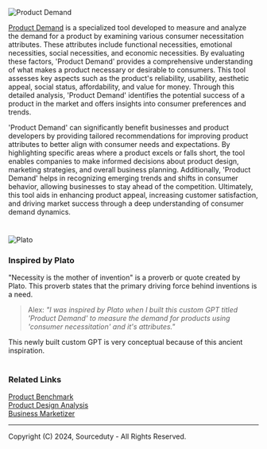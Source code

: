 ![Product Demand](https://github.com/sourceduty/Product_Demand/assets/123030236/4e285660-aa88-4ed0-b55f-a748b26d7ab8)

[Product Demand](https://chatgpt.com/g/g-d5kkMZSIk-product-demand) is a specialized tool developed to measure and analyze the demand for a product by examining various consumer necessitation attributes. These attributes include functional necessities, emotional necessities, social necessities, and economic necessities. By evaluating these factors, 'Product Demand' provides a comprehensive understanding of what makes a product necessary or desirable to consumers. This tool assesses key aspects such as the product's reliability, usability, aesthetic appeal, social status, affordability, and value for money. Through this detailed analysis, 'Product Demand' identifies the potential success of a product in the market and offers insights into consumer preferences and trends.

'Product Demand' can significantly benefit businesses and product developers by providing tailored recommendations for improving product attributes to better align with consumer needs and expectations. By highlighting specific areas where a product excels or falls short, the tool enables companies to make informed decisions about product design, marketing strategies, and overall business planning. Additionally, 'Product Demand' helps in recognizing emerging trends and shifts in consumer behavior, allowing businesses to stay ahead of the competition. Ultimately, this tool aids in enhancing product appeal, increasing customer satisfaction, and driving market success through a deep understanding of consumer demand dynamics.

#

![Plato](https://github.com/sourceduty/Product_Demand/assets/123030236/e0d013dd-ee7d-46d5-a0ea-1e0d879459df)

### Inspired by Plato

"Necessity is the mother of invention" is a proverb or quote created by Plato. This proverb states that the primary driving force behind inventions is a need. 

> Alex: *"I was inspired by Plato when I built this custom GPT titled 'Product Demand' to measure the demand for products using 'consumer necessitation' and it's attributes."*

This newly built custom GPT is very conceptual because of this ancient inspiration.

#
### Related Links

[Product Benchmark](https://github.com/sourceduty/Product_Benchmark)
<br>
[Product Design Analysis](https://github.com/sourceduty/Product_Design_Analysis)
<br>
[Business Marketizer](https://github.com/sourceduty/Business_Marketizer)

***
Copyright (C) 2024, Sourceduty - All Rights Reserved.
